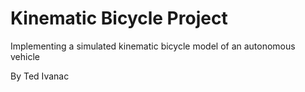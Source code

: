Kinematic Bicycle Project
==========================
Implementing a simulated kinematic bicycle model of an autonomous vehicle

By Ted Ivanac